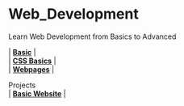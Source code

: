 # Web_Development
Learn Web Development from Basics to Advanced

| [**Basic**](https://github.com/andysingal/Web_Development/tree/main/Basics) |
<br />
| [**CSS Basics**](https://github.com/andysingal/basic_web_design) |
<br />
| [**Webpages**](https://github.com/andysingal/Web_Development/tree/main/Webpages) |


Projects
<br />
| [**Basic Website**](https://github.com/andysingal/basic_web_design) |
